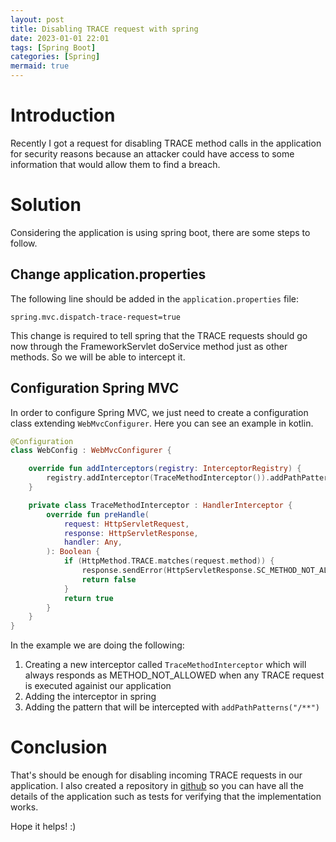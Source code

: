 ```yaml
---
layout: post
title: Disabling TRACE request with spring
date: 2023-01-01 22:01
tags: [Spring Boot]
categories: [Spring]
mermaid: true
---
```


# Introduction
Recently I got a request for disabling TRACE method calls in the application for security reasons because an attacker could have access to some information that would allow them to find a breach.

# Solution
Considering the application is using spring boot, there are some steps to follow.

## Change application.properties
The following line should be added in the `application.properties` file:

```
spring.mvc.dispatch-trace-request=true
```

This change is required to tell spring that the TRACE requests should go now through the FrameworkServlet doService method just as other methods. So we will be able to intercept it.

## Configuration Spring MVC
In order to configure Spring MVC, we just need to create a configuration class extending `WebMvcConfigurer`. Here you can see an example in kotlin.

```kotlin
@Configuration
class WebConfig : WebMvcConfigurer {

    override fun addInterceptors(registry: InterceptorRegistry) {
        registry.addInterceptor(TraceMethodInterceptor()).addPathPatterns("/**")
    }

    private class TraceMethodInterceptor : HandlerInterceptor {
        override fun preHandle(
            request: HttpServletRequest,
            response: HttpServletResponse,
            handler: Any,
        ): Boolean {
            if (HttpMethod.TRACE.matches(request.method)) {
                response.sendError(HttpServletResponse.SC_METHOD_NOT_ALLOWED)
                return false
            }
            return true
        }
    }
}
```

In the example we are doing the following:
1. Creating a new interceptor called `TraceMethodInterceptor` which will always responds as METHOD_NOT_ALLOWED when any TRACE request is executed againist our application
2. Adding the interceptor in spring
3. Adding the pattern that will be intercepted with `addPathPatterns("/**")`

# Conclusion
That's should be enough for disabling incoming TRACE requests in our application. I also created a repository in [github](https://github.com/ellisonalves/my-spring-things/tree/master/disable-http-trace) so you can have all the details of the application such as tests for verifying that the implementation works.

Hope it helps! :)
